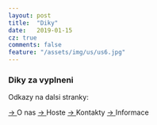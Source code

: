 ```yaml
---
layout: post
title:  "Diky"
date:   2019-01-15
cz: true
comments: false
feature: "/assets/img/us/us6.jpg"
---
```



### Diky za vyplneni




Odkazy na dalsi stranky:

<a href="https://helena-benoit.github.io//about-cz/" class="btn zoombtn"> &rarr; </a> O nas
<a href="https://helena-benoit.github.io//guests-cz/" class="btn zoombtn"> &rarr; </a> Hoste
<a href="https://helena-benoit.github.io//contact-cz/" class="btn zoombtn"> &rarr; </a> Kontakty
<a href="https://helena-benoit.github.io//info-cz/" class="btn zoombtn"> &rarr; </a> Informace



